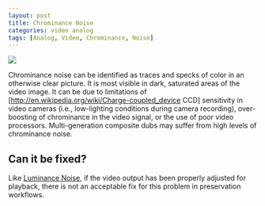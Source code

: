 ```yaml
---
layout: post
title: Chrominance Noise
categories: video analog
tags: [Analog, Video, Chrominance, Noise]
---
```


<img src="{{ site.baseurl }}/images/ChromaNoise_Flat.jpg">

Chrominance noise can be identified as traces and specks of color in an otherwise clear picture. It is most visible in dark, saturated areas of the video image. It can be due to limitations of [http://en.wikipedia.org/wiki/Charge-coupled_device CCD] sensitivity in video cameras (i.e., low-lighting conditions during camera recording), over-boosting of chrominance in the video signal, or the use of poor video processors. Multi-generation composite dubs may suffer from high levels of chrominance noise.

## Can it be fixed?

Like [Luminance Noise](/artifacts/luminance_noise.html), if the video output has been properly adjusted for playback, there is not an acceptable fix for this problem in preservation workflows.
